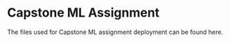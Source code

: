 # Capstone ML Assignment

The files used for Capstone ML assignment deployment can be found here.
 
